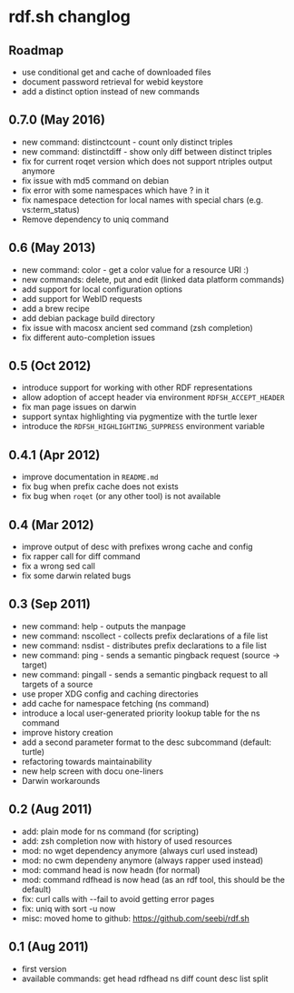 # rdf.sh changlog

## Roadmap

* use conditional get and cache of downloaded files
* document password retrieval for webid keystore
* add a distinct option instead of new commands

## 0.7.0 (May 2016)

* new command: distinctcount - count only distinct triples
* new command: distinctdiff - show only diff between distinct triples
* fix for current roqet version which does not support ntriples output anymore
* fix issue with md5 command on debian
* fix error with some namespaces which have ? in it
* fix namespace detection for local names with special chars (e.g. vs:term_status)
* Remove dependency to uniq command

## 0.6 (May 2013)

* new command: color - get a color value for a resource URI :)
* new commands: delete, put and edit (linked data platform commands)
* add support for local configuration options
* add support for WebID requests
* add a brew recipe
* add debian package build directory
* fix issue with macosx ancient sed command (zsh completion)
* fix different auto-completion issues

## 0.5 (Oct 2012)

* introduce support for working with other RDF representations
* allow adoption of accept header via environment `RDFSH_ACCEPT_HEADER`
* fix man page issues on darwin
* support syntax highlighting via pygmentize with the turtle lexer
* introduce the `RDFSH_HIGHLIGHTING_SUPPRESS` environment variable

## 0.4.1 (Apr 2012)

* improve documentation in `README.md`
* fix bug when prefix cache does not exists
* fix bug when `roqet` (or any other tool) is not available

## 0.4 (Mar 2012)

* improve output of desc with prefixes wrong cache and config
* fix rapper call for diff command
* fix a wrong sed call
* fix some darwin related bugs

## 0.3 (Sep 2011)

* new command: help - outputs the manpage
* new command: nscollect - collects prefix declarations of a file list
* new command: nsdist - distributes prefix declarations to a file list
* new command: ping - sends a semantic pingback request (source -> target)
* new command: pingall - sends a semantic pingback request to all targets of a source
* use proper XDG config and caching directories
* add cache for namespace fetching (ns command)
* introduce a local user-generated priority lookup table for the ns command
* improve history creation
* add a second parameter format to the desc subcommand (default: turtle)
* refactoring towards maintainability
* new help screen with docu one-liners
* Darwin workarounds

## 0.2 (Aug 2011)

* add: plain mode for ns command (for scripting)
* add: zsh completion now with history of used resources
* mod: no wget dependency anymore (always curl used instead)
* mod: no cwm dependeny anymore (always rapper used instead)
* mod: command head is now headn (for normal)
* mod: command rdfhead is now head (as an rdf tool, this should be the default)
* fix: curl calls with --fail to avoid getting error pages
* fix: uniq with sort -u now
* misc: moved home to github: https://github.com/seebi/rdf.sh

## 0.1 (Aug 2011)

* first version
* available commands: get head rdfhead ns diff count desc list split

